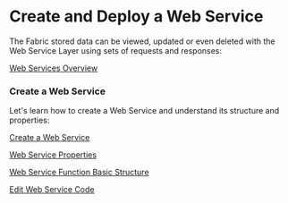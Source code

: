 # Create and Deploy a Web Service

The Fabric stored data can be viewed, updated or even deleted with the Web Service Layer using  sets of requests and responses:

[Web Services Overview](/articles/15_web_services/01_web_services_overview.md)

### Create a Web Service

Let's learn how to create a Web Service and understand its structure and properties:

[Create a Web Service ](/articles/15_web_services/03_create_a_web_service.md)

[Web Service Properties ](/articles/15_web_services/02_web_services_properties.md)

[Web Service Function Basic Structure ](/articles/15_web_services/04_web_services_function_basic_structure.md)

[Edit Web Service Code](/articles/15_web_services/05_edit_web_service_code.md)

